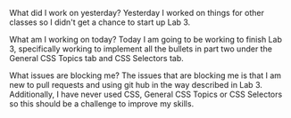 What did I work on yesterday?
Yesterday I worked on things for other classes so I didn't get a chance to start up Lab 3.

What am I working on today?
Today I am going to be working to finish Lab 3, specifically working to implement all the bullets in part two under the General CSS Topics tab and CSS Selectors tab.

What issues are blocking me?
The issues that are blocking me is that I am new to pull requests and using git hub in the way described in Lab 3. Additionally, I have never used CSS, General CSS Topics or CSS Selectors so this should be a challenge to improve my skills.
